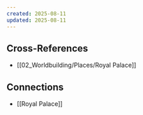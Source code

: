 ```yaml
---
created: 2025-08-11
updated: 2025-08-11
---
```




## Cross-References

- [[02_Worldbuilding/Places/Royal Palace]]


## Connections

- [[Royal Palace]]
